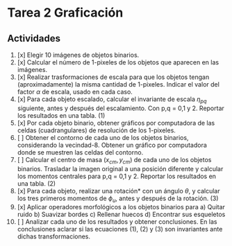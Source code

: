# Tarea 2 Graficación
## Actividades
1. [x] Elegir 10 imágenes de objetos binarios.
2. [x] Calcular el número de 1-pixeles de los objetos que aparecen en las imágenes.
3. [x] Realizar trasformaciones de escala para que los objetos tengan (aproximadamente) la misma cantidad de 1-pixeles. Indicar el valor del factor $\alpha$ de escala, usado en cada caso.
4. [x] Para cada objeto escalado, calcular el invariante de escala $\eta_{pq}$ siguiente, antes y después del escalamiento. Con p,q = 0,1 y 2. Reportar los resultados en una tabla. (1)
5. [x] Por cada objeto binario, obtener gráficos por computadora de las celdas (cuadrangulares) de resolución de los 1-pixeles.
6. [ ] Obtener el contorno de cada uno de los objetos binarios, considerando la vecindad-8. Obtener un gráfico por computadora donde se muestren las celdas del contorno.
7. [ ] Calcular el centro de masa $(x_{cm}, y_{cm})$ de cada uno de los objetos binarios. Trasladar la imagen original a una posición diferente y calcular los momentos centrales para p,q = 0,1 y 2. Reportar los resultados en una tabla. (2)
8. [x] Para cada objeto, realizar una rotación* con un ángulo $\theta$, y calcular los tres primeros momentos de $\phi_{u}$, antes y después de la rotación. (3)
9. [x] Aplicar operadores morfológicos a los objetos binarios para
	a) Quitar ruido
	b) Suavizar bordes
	c) Rellenar huecos
	d) Encontrar sus esqueletos
10. [ ] Analizar cada uno de los resultados y obtener conclusiones. En las conclusiones aclarar si las ecuaciones (1), (2) y (3) son invariantes ante dichas transformaciones.
